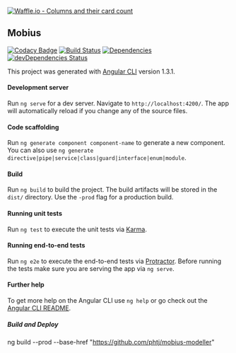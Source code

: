 [![Waffle.io - Columns and their card count](https://badge.waffle.io/akshatamohanty/mobius_v2.0.png?columns=all)](https://waffle.io/akshatamohanty/mobius_v2.0?utm_source=badge)
## Mobius 
[![Codacy Badge](https://api.codacy.com/project/badge/Grade/ed1412eb9a4549c59e5f08aace8c77f7)](https://www.codacy.com/app/akshatamohanty/mobius_v2.0?utm_source=github.com&amp;utm_medium=referral&amp;utm_content=akshatamohanty/mobius_v2.0&amp;utm_campaign=Badge_Grade)
[![Build Status](https://travis-ci.org/akshatamohanty/mobius_v2.0.svg?branch=master)](https://travis-ci.org/akshatamohanty/mobius_v2.0)
[![Dependencies](https://david-dm.org/akshatamohanty/mobius_v2.svg)](https://david-dm.org/akshatamohanty/mobius_v2.svg)
[![devDependencies Status](https://david-dm.org/akshatamohanty/mobius_v2.0/dev-status.svg)](https://david-dm.org/akshatamohanty/mobius_v2.0?type=dev)

This project was generated with [Angular CLI](https://github.com/angular/angular-cli) version 1.3.1.

#### Development server

Run `ng serve` for a dev server. Navigate to `http://localhost:4200/`. The app will automatically reload if you change any of the source files.

#### Code scaffolding

Run `ng generate component component-name` to generate a new component. You can also use `ng generate directive|pipe|service|class|guard|interface|enum|module`.

#### Build

Run `ng build` to build the project. The build artifacts will be stored in the `dist/` directory. Use the `-prod` flag for a production build.

#### Running unit tests

Run `ng test` to execute the unit tests via [Karma](https://karma-runner.github.io).

#### Running end-to-end tests

Run `ng e2e` to execute the end-to-end tests via [Protractor](http://www.protractortest.org/).
Before running the tests make sure you are serving the app via `ng serve`.

#### Further help

To get more help on the Angular CLI use `ng help` or go check out the [Angular CLI README](https://github.com/angular/angular-cli/blob/master/README.md).



##### Build and Deploy
ng build --prod --base-href "https://github.com/phtj/mobius-modeller"
